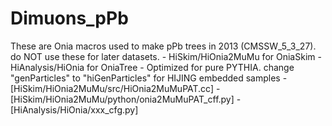 # Dimuons_pPb
These are Onia macros used to make pPb trees in 2013 (CMSSW_5_3_27). do NOT use these for later datasets.
		- HiSkim/HiOnia2MuMu for OniaSkim
		- HiAnalysis/HiOnia for OniaTree
		- Optimized for pure PYTHIA. change "genParticles" to "hiGenParticles" for HIJING embedded samples
				-[HiSkim/HiOnia2MuMu/src/HiOnia2MuMuPAT.cc]
				-[HiSkim/HiOnia2MuMu/python/onia2MuMuPAT_cff.py]
				-[HiAnalysis/HiOnia/xxx_cfg.py]


